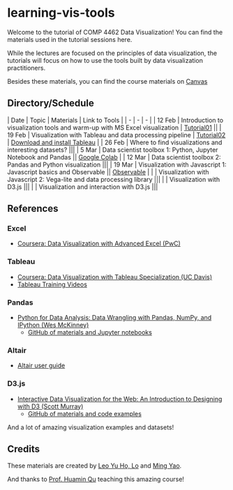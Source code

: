 # learning-vis-tools
Welcome to the tutorial of COMP 4462 Data Visualization! You can find the materials used in the tutorial sessions here.

While the lectures are focused on the principles of data visualization, the tutorials will focus on how to use the tools built by data visualization practitioners.

Besides these materials, you can find the course materials on [Canvas](https://canvas.ust.hk/courses/23932)

## Directory/Schedule

| Date | Topic | Materials | Link to Tools |
| - | - | - |
| 12 Feb | Introduction to visualization tools and warm-up with MS Excel visualization | [Tutorial01](./tutorial01) ||
| 19 Feb | Visualization with Tableau and data processing pipeline | [Tutorial02](./tutorial02) | [Download and install Tableau](https://public.tableau.com/en-us/s/) |
| 26 Feb | Where to find visualizations and interesting datasets? |||
| 5 Mar | Data scientist toolbox 1: Python, Jupyter Notebook and Pandas || [Google Colab](https://colab.research.google.com/) |
| 12 Mar | Data scientist toolbox 2: Pandas and Python visualization |||
| 19 Mar | Visualization with Javascript 1: Javascript basics and Observable || [Observable](https://beta.observablehq.com/) |
|        | Visualization with Javascript 2: Vega-lite and data processing library |||
|        | Visualization with D3.js |||
|        | Visualization and interaction with D3.js |||

## References

### Excel
- [Coursera: Data Visualization with Advanced Excel (PwC)](https://www.coursera.org/learn/advanced-excel)

### Tableau
- [Coursera: Data Visualization with Tableau Specialization (UC Davis)](https://www.coursera.org/specializations/data-visualization)
- [Tableau Training Videos](https://www.tableau.com/learn/training)

### Pandas
- [Python for Data Analysis: Data Wrangling with Pandas, NumPy, and IPython (Wes McKinney)](https://www.amazon.com/dp/1449319793)
  - [GitHub of materials and Jupyter notebooks](https://github.com/wesm/pydata-book)

### Altair
- [Altair user guide](https://altair-viz.github.io/user_guide/data.html)

### D3.js
- [Interactive Data Visualization for the Web: An Introduction to Designing with D3 (Scott Murray)](https://alignedleft.com/work/d3-book-2e)
  - [GitHub of materials and code examples](https://github.com/alignedleft/d3-book)

And a lot of amazing visualization examples and datasets!

## Credits
These materials are created by [Leo Yu Ho, Lo](https://leoyuholo.com) and [Ming Yao](http://www.myaooo.com).

And thanks to [Prof. Huamin Qu](http://huamin.org) teaching this amazing course!

